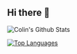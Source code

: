 ## Hi there 👋

![Colin's Github Stats](https://github-readme-stats.vercel.app/api?username=phoul&theme=dracula&show_icons=true&include_all_commits=true&rank_icon=github)

[![Top Languages](https://github-readme-stats.vercel.app/api/top-langs/?username=phoul&layout=compact&theme=dracula)](https://github.com/anuraghazra/github-readme-stats)
